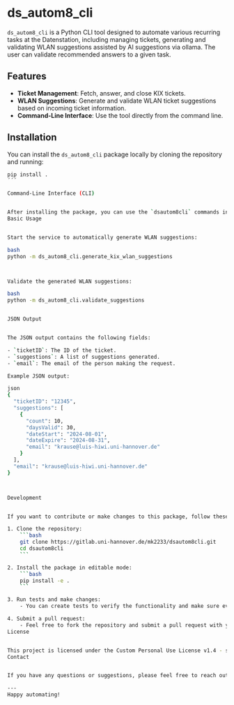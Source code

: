 # ds_autom8_cli

`ds_autom8_cli` is a Python CLI tool designed to automate various recurring tasks at the Datenstation, including managing tickets, generating and validating WLAN suggestions assisted by 
AI suggestions via ollama. The user can validate recommended answers to a given task.

## Features

- **Ticket Management**: Fetch, answer, and close KIX tickets.
- **WLAN Suggestions**: Generate and validate WLAN ticket suggestions based on incoming ticket information.
- **Command-Line Interface**: Use the tool directly from the command line.

## Installation

You can install the `ds_autom8_cli` package locally by cloning the repository and running:

```bash
pip install .
´´´

Command-Line Interface (CLI)


After installing the package, you can use the `dsautom8cli` commands in your terminal.
Basic Usage


Start the service to automatically generate WLAN suggestions:

bash
python -m ds_autom8_cli.generate_kix_wlan_suggestions



Validate the generated WLAN suggestions:

bash
python -m ds_autom8_cli.validate_suggestions


JSON Output


The JSON output contains the following fields:

- `ticketID`: The ID of the ticket.
- `suggestions`: A list of suggestions generated.
- `email`: The email of the person making the request.

Example JSON output:

json
{
  "ticketID": "12345",
  "suggestions": [
    {
      "count": 10,
      "daysValid": 30,
      "dateStart": "2024-08-01",
      "dateExpire": "2024-08-31",
      "email": "krause@luis-hiwi.uni-hannover.de"
    }
  ],
  "email": "krause@luis-hiwi.uni-hannover.de"
}



Development


If you want to contribute or make changes to this package, follow these steps:

1. Clone the repository:
    ```bash
    git clone https://gitlab.uni-hannover.de/mk2233/dsautom8cli.git
    cd dsautom8cli
    ```

2. Install the package in editable mode:
    ```bash
    pip install -e .
    ```

3. Run tests and make changes:
    - You can create tests to verify the functionality and make sure everything works as expected.

4. Submit a pull request:
    - Feel free to fork the repository and submit a pull request with your changes.
License


This project is licensed under the Custom Personal Use License v1.4 - see the LICENSE file for details.
Contact


If you have any questions or suggestions, please feel free to reach out to me at `krause@luis-hiwi.uni-hannover.de`.

---
Happy automating!
